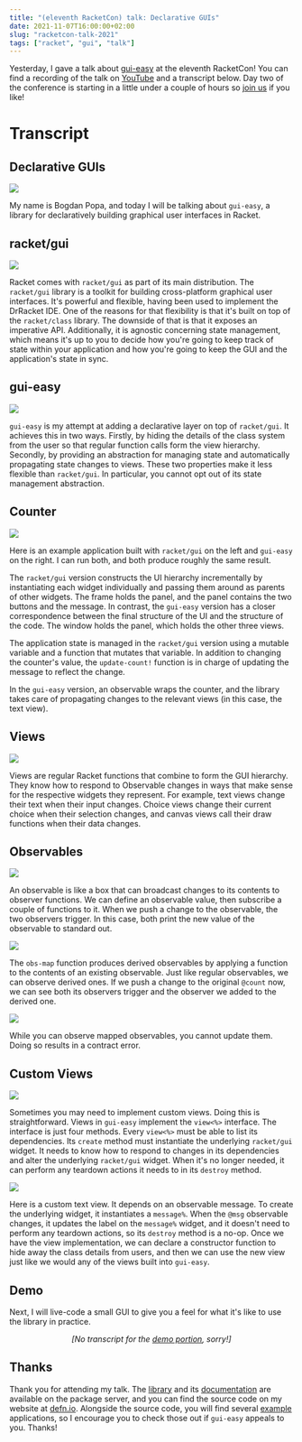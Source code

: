 ```yaml
---
title: "(eleventh RacketCon) talk: Declarative GUIs"
date: 2021-11-07T16:00:00+02:00
slug: "racketcon-talk-2021"
tags: ["racket", "gui", "talk"]
---
```


Yesterday, I gave a talk about [gui-easy] at the eleventh RacketCon!
You can find a recording of the talk on [YouTube][talk] and a
transcript below.  Day two of the conference is starting in a little
under a couple of hours so [join us][con] if you like!

# Transcript

## Declarative GUIs

<img src="/img/racketcon2021-slides/slide-01.jpg">

My name is Bogdan Popa, and today I will be talking about `gui-easy`,
a library for declaratively building graphical user interfaces in
Racket.

## racket/gui

<img src="/img/racketcon2021-slides/slide-02.jpg">

Racket comes with `racket/gui` as part of its main distribution. The
`racket/gui` library is a toolkit for building cross-platform
graphical user interfaces.  It's powerful and flexible, having been
used to implement the DrRacket IDE.  One of the reasons for that
flexibility is that it's built on top of the `racket/class` library.
The downside of that is that it exposes an imperative API.
Additionally, it is agnostic concerning state management, which means
it's up to you to decide how you're going to keep track of state
within your application and how you're going to keep the GUI and the
application's state in sync.

## gui-easy

<img src="/img/racketcon2021-slides/slide-03.jpg">

`gui-easy` is my attempt at adding a declarative layer on top of
`racket/gui`.  It achieves this in two ways.  Firstly, by hiding the
details of the class system from the user so that regular function
calls form the view hierarchy.  Secondly, by providing an abstraction
for managing state and automatically propagating state changes to
views.  These two properties make it less flexible than `racket/gui`.
In particular, you cannot opt out of its state management abstraction.

## Counter

<img src="/img/racketcon2021-slides/slide-04.jpg">

Here is an example application built with `racket/gui` on the left and
`gui-easy` on the right. I can run both, and both produce roughly the
same result.

The `racket/gui` version constructs the UI hierarchy incrementally by
instantiating each widget individually and passing them around as
parents of other widgets.  The frame holds the panel, and the panel
contains the two buttons and the message.  In contrast, the `gui-easy`
version has a closer correspondence between the final structure of the
UI and the structure of the code.  The window holds the panel, which
holds the other three views.

The application state is managed in the `racket/gui` version using a
mutable variable and a function that mutates that variable.  In
addition to changing the counter's value, the `update-count!` function
is in charge of updating the message to reflect the change.

In the `gui-easy` version, an observable wraps the counter, and the
library takes care of propagating changes to the relevant views (in
this case, the text view).

## Views

<img src="/img/racketcon2021-slides/slide-05.jpg">

Views are regular Racket functions that combine to form the GUI
hierarchy.  They know how to respond to Observable changes in ways
that make sense for the respective widgets they represent.  For
example, text views change their text when their input changes.
Choice views change their current choice when their selection changes,
and canvas views call their draw functions when their data changes.

## Observables

<img src="/img/racketcon2021-slides/slide-06.jpg">

An observable is like a box that can broadcast changes to its contents
to observer functions.  We can define an observable value, then
subscribe a couple of functions to it.  When we push a change to the
observable, the two observers trigger.  In this case, both print the
new value of the observable to standard out.

<img src="/img/racketcon2021-slides/slide-07.jpg">

The `obs-map` function produces derived observables by applying a
function to the contents of an existing observable.  Just like regular
observables, we can observe derived ones.  If we push a change to the
original `@count` now, we can see both its observers trigger and the
observer we added to the derived one.

<img src="/img/racketcon2021-slides/slide-08.jpg">

While you can observe mapped observables, you cannot update
them.  Doing so results in a contract error.

## Custom Views

<img src="/img/racketcon2021-slides/slide-09.jpg">

Sometimes you may need to implement custom views. Doing this is
straightforward.  Views in `gui-easy` implement the `view<%>`
interface.  The interface is just four methods.  Every `view<%>` must
be able to list its dependencies.  Its `create` method must instantiate
the underlying `racket/gui` widget.  It needs to know how to respond to
changes in its dependencies and alter the underlying `racket/gui`
widget.  When it's no longer needed, it can perform any teardown
actions it needs to in its `destroy` method.

<img src="/img/racketcon2021-slides/slide-10.jpg">

Here is a custom text view.  It depends on an observable message.  To
create the underlying widget, it instantiates a `message%`.  When the
`@msg` observable changes, it updates the label on the `message%`
widget, and it doesn't need to perform any teardown actions, so its
`destroy` method is a no-op.  Once we have the view implementation, we
can declare a constructor function to hide away the class details from
users, and then we can use the new view just like we would any of the
views built into `gui-easy`.

## Demo

Next, I will live-code a small GUI to give you a feel for what it's
like to use the library in practice.

<center>
  <em>[No transcript for the <a href="https://youtu.be/ZkReE9lyGbs?t=740">demo portion</a>, sorry!]</em>
</center>

## Thanks

Thank you for attending my talk.  The [library][pkg] and its
[documentation][docs] are available on the package server, and you can
find the source code on my website at [defn.io].  Alongside the source
code, you will find several [example][examples] applications, so I
encourage you to check those out if `gui-easy` appeals to you.
Thanks!


[con]: https://con.racket-lang.org/
[gui-easy]: https://github.com/Bogdanp/racket-gui-easy
[talk]: https://youtu.be/ZkReE9lyGbs?t=258
[pkg]: https://pkgd.racket-lang.org/pkgn/package/gui-easy
[docs]: https://docs.racket-lang.org/gui-easy/index.html
[examples]: https://github.com/Bogdanp/racket-gui-easy/tree/master/examples
[defn.io]: https://defn.io
